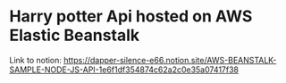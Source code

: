 # Harry potter Api hosted on AWS Elastic Beanstalk

Link to notion:
https://dapper-silence-e66.notion.site/AWS-BEANSTALK-SAMPLE-NODE-JS-API-1e6f1df354874c62a2c0e35a07417f38
